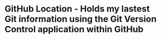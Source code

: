 # GitHub Location - Holds my lastest Git information using the Git Version Control application within GitHub

